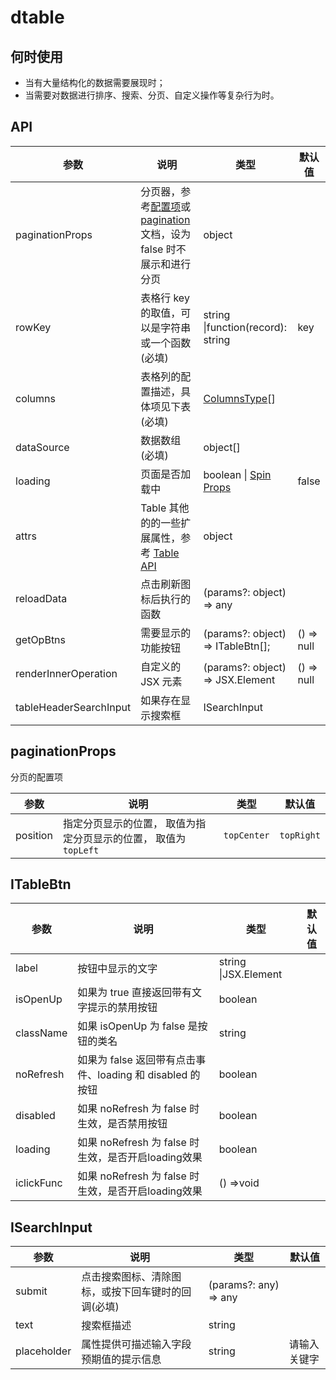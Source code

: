 # dtable

## 何时使用 

- 当有大量结构化的数据需要展现时；
- 当需要对数据进行排序、搜索、分页、自定义操作等复杂行为时。  

## API

| 参数                   | 说明                                                         | 类型                                                         | 默认值     |
| ---------------------- | ------------------------------------------------------------ | ------------------------------------------------------------ | ---------- |
| paginationProps        | 分页器，参考[配置项](https://ant.design/components/table-cn/#pagination)或 [pagination](https://ant.design/components/pagination-cn/) 文档，设为 false 时不展示和进行分页 | object                                                       |            |
| rowKey                 | 表格行 key 的取值，可以是字符串或一个函数(必填)              | string \|function(record): string                            | key        |
| columns                | 表格列的配置描述，具体项见下表(必填)                         | [ColumnsType](https://ant.design/components/table-cn/#Column)[] |            |
| dataSource             | 数据数组(必填)                                               | object[]                                                     |            |
| loading                | 页面是否加载中                                               | boolean \| [Spin Props](https://ant.design/components/spin-cn/#API) | false      |
| attrs                  | Table 其他的的一些扩展属性，参考 [Table API](https://ant.design/components/table-cn/#API) | object                                                       |            |
| reloadData             | 点击刷新图标后执行的函数                               | (params?: object) => any                                     |            |
| getOpBtns              | 需要显示的功能按钮                                           | (params?: object) => ITableBtn[];                            | () => null |
| renderInnerOperation   | 自定义的 JSX 元素                                            | (params?: object) => JSX.Element                             | () => null |
| tableHeaderSearchInput | 如果存在显示搜索框                                           | ISearchInput                     |            |

## paginationProps

分页的配置项

| 参数     | 说明                                                         | 类型  | 默认值          |
| -------- | ------------------------------------------------------------ | ----- | --------------- |
| position | 指定分页显示的位置， 取值为指定分页显示的位置， 取值为`topLeft` |`topCenter` |`topRight` |`bottomLeft` |`bottomCenter` |`bottomRight` | Array | [`bottomRight`] |

## ITableBtn

| 参数       | 说明                                                      | 类型                 | 默认值 |
| ---------- | --------------------------------------------------------- | -------------------- | ------ |
| label      | 按钮中显示的文字                                          | string \|JSX.Element |        |
| isOpenUp   | 如果为 true 直接返回带有文字提示的禁用按钮                | boolean              |        |
| className  | 如果 isOpenUp 为 false 是按钮的类名                       | string               |        |
| noRefresh  | 如果为 false 返回带有点击事件、loading 和 disabled 的按钮 | boolean              |        |
| disabled   | 如果 noRefresh 为 false 时生效，是否禁用按钮              | boolean              |        |
| loading    | 如果 noRefresh 为 false 时生效，是否开启loading效果       | boolean              |        |
| iclickFunc | 如果 noRefresh 为 false 时生效，是否开启loading效果       | () =>void            |        |

## ISearchInput

| 参数        | 说明                                               | 类型                     | 默认值       |
| ----------- | -------------------------------------------------- | ------------------------ | ------------ |
| submit      | 点击搜索图标、清除图标，或按下回车键时的回调(必填) | (params?: any) => any |              |
| text        | 搜索框描述                                         | string                   |              |
| placeholder | 属性提供可描述输入字段预期值的提示信息             | string                   | 请输入关键字 |

